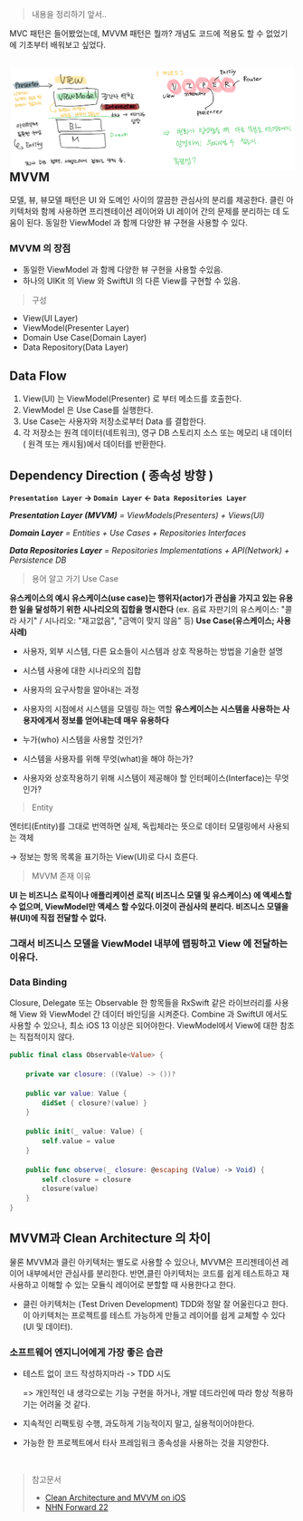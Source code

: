 > 내용을 정리하기 앞서..

MVC 패턴은 들어봤었는데, MVVM 패턴은 뭘까? 개념도 코드에 적용도 할 수 없었기에 기초부터 배워보고 싶었다. 

<!-- ![MVVM 의 구조](./images/MVVM.png "MVVM의 구조"){: width="100" height="100"}
![Viper의 구성요소](./images/viper.png "Viper의 구성요소"){: width="100" height="100"} -->
<br>
<div display="block">
<img src="./images/MVVM.png"  width="50%" height="50%" align = left>
<img src="./images/viper.png"  width="50%" height="50%" align = right>
</div>

<br>

<br>

## **MVVM**
모델, 뷰, 뷰모델 패턴은 UI 와 도메인 사이의 깔끔한 관심사의 분리를 제공한다. 클린 아키텍처와 함께 사용하면 프리젠테이션 레이어와 UI 레이어 간의 문제를 분리하는 데 도움이 된다. 동일한 ViewModel 과 함께 다양한 뷰 구현을 사용할 수 있다.
<br>

### MVVM 의 장점 

- 동일한 ViewModel 과 함께 다양한 뷰 구현을 사용할 수있음.
- 하나의 UIKit 의 View 와 SwiftUI 의 다른 View를 구현할 수 있음.

> 구성 

- View(UI Layer)
- ViewModel(Presenter Layer)
- Domain Use Case(Domain Layer)
- Data Repository(Data Layer)

## Data Flow 
1. View(UI) 는  ViewModel(Presenter) 로 부터 메소드를 호출한다.
2. ViewModel 은 Use Case를 실행한다.
3. Use Case는 사용자와 저장소로부터 Data 를 결합한다.
4. 각 저장소는 원격 데이터(네트워크), 영구 DB 스토리지 소스 또는 메모리 내 데이터( 원격 또는 캐시됨)에서 데이터를 반환한다.

## Dependency Direction ( 종속성 방향 )

**`Presentation Layer` -> `Domain Layer` <- `Data Repositories Layer`**

***Presentation Layer (MVVM)** = ViewModels(Presenters) + Views(UI)*

***Domain Layer** = Entities + Use Cases + Repositories Interfaces*

***Data Repositories Layer** = Repositories Implementations + API(Network) + Persistence DB*

> 용어 알고 가기 
> Use Case

**유스케이스의 예시 유스케이스(use case)는 행위자(actor)가 관심을 가지고 있는 유용한 일을 달성하기 위한 시나리오의 집합을 명시한다**
(ex. 음료 자판기의 유스케이스: "콜라 사기" / 시나리오: "재고없음", "금액이 맞지 않음" 등)
 **Use Case(유스케이스; 사용사례)**
- 사용자, 외부 시스템, 다른 요소들이 시스템과 상호 작용하는 방법을 기술한 설명
- 시스템 사용에 대한 시나리오의 집합
- 사용자의 요구사항을 알아내는 과정
- 사용자의 시점에서 시스템을 모델링 하는 역할
 **유스케이스는 시스템을 사용하는 사용자에게서 정보를 얻어내는데 매우 유용하다**

- 누가(who) 시스템을 사용할 것인가?
- 시스템을 사용자를 위해 무엇(what)을 해야 하는가?
- 사용자와 상호작용하기 위해 시스템이 제공해야 할 인터페이스(Interface)는 무엇인가?
> Entity

엔터티(Entity)를 그대로 번역하면 실제, 독립체라는 뜻으로 데이터 모델링에서 사용되는 객체



→ 정보는 항목 목록을 표기하는 View(UI)로 다시 흐른다.

> MVVM 존재 이유

**UI 는 비즈니스 로직이나 애플리케이션 로직( 비즈니스 모델 및 유스케이스) 에 액세스할 수 없으며, 
ViewModel만 액세스 할 수있다.이것이 관심사의 분리다. 비즈니스 모델을 뷰(UI)에 직접 전달할 수 없다.**

### 그래서 비즈니스 모델을 ViewModel 내부에 맵핑하고 View 에 전달하는 이유다.

### **Data Binding**
Closure, Delegate 또는 Observable 한 항목들을 RxSwift 같은 라이브러리를 사용해 View 와 ViewModel 간 데이터 바인딩을 시켜준다. Combine 과 SwiftUI 에서도 사용할 수 있으나, 최소 iOS 13 이상은 되어야한다. ViewModel에서 View에 대한 참조는 직접적이지 않다.

```Swift
public final class Observable<Value> {
    
    private var closure: ((Value) -> ())?

    public var value: Value {
        didSet { closure?(value) }
    }

    public init(_ value: Value) {
        self.value = value
    }

    public func observe(_ closure: @escaping (Value) -> Void) {
        self.closure = closure
        closure(value)
    }
}
```

## **MVVM과 Clean Architecture 의 차이**
 물론 MVVM과 클린 아키텍처는 별도로 사용할 수 있으나, MVVM은 프리젠테이션 레이어 내부에서만 관심사를 분리한다. 
 반면,클린 아키텍처는 코드를 쉽게 테스트하고 재사용하고 이해할 수 있는 모듈식 레이어로 분할할 때 사용한다고 한다.
 
 - 클린 아키텍처는 (Test Driven Development) TDD와 정말 잘 어울린다고 한다. 이 아키텍처는 프로젝트를 테스트 가능하게 만들고 레이어를 쉽게 교체할 수 있다(UI 및 데이터).

### **소프트웨어 엔지니어에게 가장 좋은 습관**

- 테스트 없이 코드 작성하지마라 -> TDD 시도 
  
  => 개인적인 내 생각으로는 기능 구현을 하거나, 개발 데드라인에 따라 항상 적용하기는 어려울 것 같다.

- 지속적인 리팩토링 수행, 과도하게 기능적이지 말고, 실용적이어야한다.
-  가능한 한 프로젝트에서 타사 프레임워크 종속성을 사용하는 것을 지양한다.
<br>

> 참고문서
> 
>- [Clean Architecture and MVVM on iOS](https://tech.olx.com/clean-architecture-and-mvvm-on-ios-c9d167d9f5b3 "Clean Architecture and MVVM on iOS")<br>
>- [NHN Forward 22](https://youtu.be/g6Tg6_qpIVc?si=EowR93uiRYmcYwxA "NHN Forward 22")